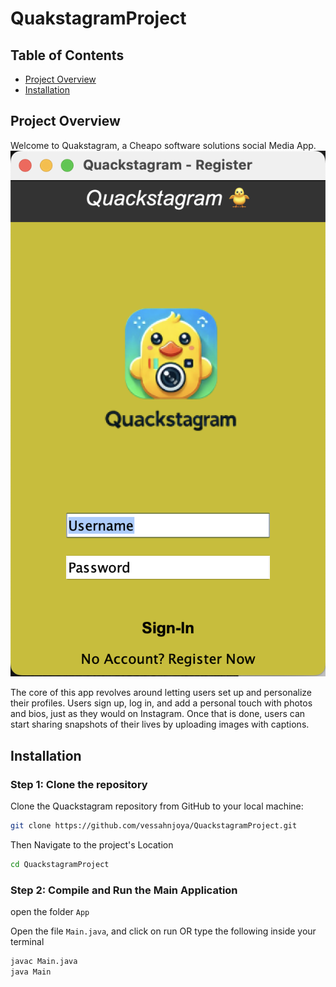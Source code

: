 # QuakstagramProject

## Table of Contents

- [Project Overview](#project-overview)
- [Installation](#installation)

## Project Overview

Welcome to Quakstagram, a Cheapo software solutions social Media App.
![alt text](ReadMeImages/LoginUI.png)

The core of this app revolves around letting users set up and personalize their profiles.
Users sign up, log in, and add a personal touch with photos and bios, just as they
would on Instagram. Once that is done, users can start sharing snapshots of their lives
by uploading images with captions.

## Installation

### Step 1: Clone the repository

Clone the Quackstagram repository from GitHub to your local machine:

```bash
git clone https://github.com/vessahnjoya/QuackstagramProject.git
```

Then Navigate to the project's Location

```bash
cd QuackstagramProject
```

### Step 2: Compile and Run the Main Application

open the folder `App`

Open the file `Main.java`, and click on run OR type the following inside your terminal

```bash
javac Main.java
java Main
```
